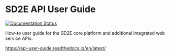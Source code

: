 # SD2E API User Guide

[![Documentation Status](https://readthedocs.org/projects/api-user-guide/badge/?version=latest)](https://api-user-guide.readthedocs.io/en/latest/?badge=latest)

How-to user guide for the SD2E core platform and additional integrated web service APIs.

https://api-user-guide.readthedocs.io/en/latest/
